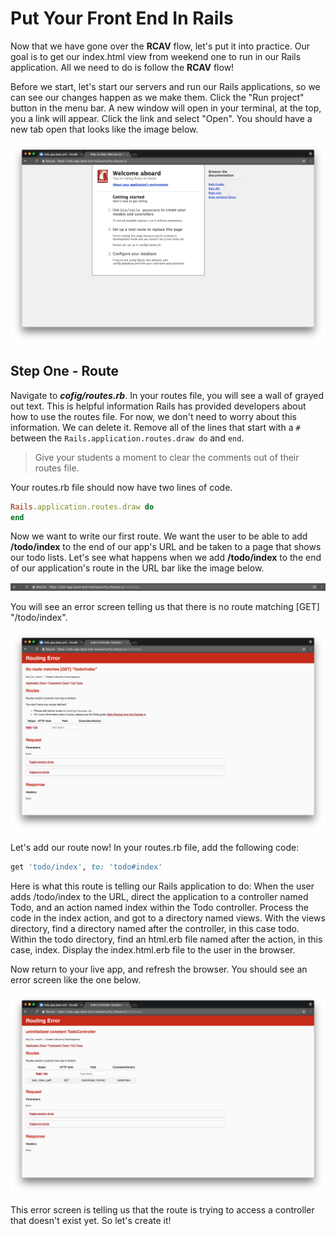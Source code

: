 # Put Your Front End In Rails
Now that we have gone over the **RCAV** flow, let's put it into practice. Our goal is to get our index.html view from weekend one to run in our Rails application. All we need to do is follow the **RCAV** flow!

Before we start, let's start our servers and run our Rails applications, so we can see our changes happen as we make them. Click the "Run project" button in the menu bar. A new window will open in your terminal, at the top, you a link will appear. Click the link and select "Open". You should have a new tab open that looks like the image below.

![New Rails Application](/images/put_your_front_end_in_rails/01.png "New Rails Application")

## Step One - Route
Navigate to ***cofig/routes.rb***. In your routes file, you will see a wall of grayed out text. This is helpful information Rails has provided developers about how to use the routes file. For now, we don't need to worry about this information. We can delete it. Remove all of the lines that start with a `#` between the `Rails.application.routes.draw do` and `end`.

>Give your students a moment to clear the comments out of their routes file.

Your routes.rb file should now have two lines of code.
```Ruby
Rails.application.routes.draw do
end
```

Now we want to write our first route. We want the user to be able to add **/todo/index** to the end of our app's URL and be taken to a page that shows our todo lists. Let's see what happens when we add **/todo/index** to the end of our application's route in the URL bar like the image below.

![/todo/index](/images/put_your_front_end_in_rails/02.png "/todo/index")

You will see an error screen telling us that there is no route matching [GET] "/todo/index".

![No Route](/images/put_your_front_end_in_rails/03.png "No Route")

Let's add our route now! In your routes.rb file, add the following code:
```Ruby
get 'todo/index', to: 'todo#index'
```

Here is what this route is telling our Rails application to do:
When the user adds /todo/index to the URL, direct the application to a controller named Todo, and an action named index within the Todo controller. Process the code in the index action, and got to a directory named views. With the views directory, find a directory named after the controller, in this case todo. Within the todo directory, find an html.erb file named after the action, in this case, index. Display the index.html.erb file to the user in the browser.

Now return to your live app, and refresh the browser. You should see an error screen like the one below.

![No Controller](/images/put_your_front_end_in_rails/04.png "No Controller")

This error screen is telling us that the route is trying to access a controller that doesn't exist yet. So let's create it!
